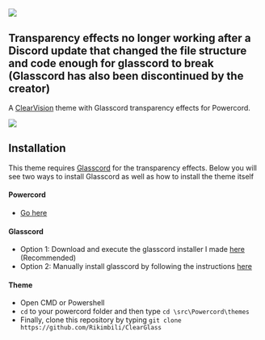 
# ![](https://i.imgur.com/9mVggfc.png)
## Transparency effects no longer working after a Discord update that changed the file structure and code enough for glasscord to break (Glasscord has also been discontinued by the creator)
A [ClearVision](https://github.com/ClearVision/ClearVision-v6) theme with Glasscord transparency effects for Powercord.

![](https://i.imgur.com/EHsIc3l.gif)

## Installation
This theme requires [Glasscord](https://github.com/AryToNeX/Glasscord) for the transparency effects. 
Below you will see two ways to install Glasscord as well as how to install the theme itself

#### Powercord
- [Go here](https://powercord.dev/installation)
#### Glasscord
- Option 1: Download and execute the glasscord installer I made [here](https://github.com/Rikimbili/Glasscord-Installer-for-Discord) (Recommended)
- Option 2: Manually install glasscord by following the instructions [here](https://github.com/AryToNeX/Glasscord/wiki/Installation)
#### Theme
- Open CMD or Powershell
- `cd` to your powercord folder and then type `cd \src\Powercord\themes`
- Finally, clone this repository by typing `git clone https://github.com/Rikimbili/ClearGlass`

